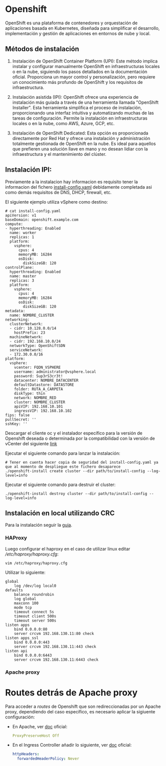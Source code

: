 # Openshift

OpenShift es una plataforma de contenedores y orquestación de aplicaciones basada en Kubernetes, diseñada para simplificar el desarrollo, implementación y gestión de aplicaciones en entornos de nube y local.

## Métodos de instalación
1. Instalación de OpenShift Container Platform (UPI): Este método implica instalar y configurar manualmente OpenShift en infraestructuras locales o en la nube, siguiendo los pasos detallados en la documentación oficial. Proporciona un mayor control y personalización, pero requiere un conocimiento más profundo de OpenShift y los requisitos de infraestructura.

1. Instalación asistida (IPI): OpenShift ofrece una experiencia de instalación más guiada a través de una herramienta llamada "OpenShift Installer". Esta herramienta simplifica el proceso de instalación, proporcionando una interfaz intuitiva y automatizando muchas de las tareas de configuración. Permite la instalación en infraestructuras locales o en la nube, como AWS, Azure, GCP, etc.

1. Instalación de OpenShift Dedicated: Esta opción es proporcionada directamente por Red Hat y ofrece una instalación y administración totalmente gestionada de OpenShift en la nube. Es ideal para aquellos que prefieren una solución llave en mano y no desean lidiar con la infraestructura y el mantenimiento del clúster.

## Instalación IPI:
Previamente a la instalacion hay informacion es requisito tener la informacion del fichero [install-config.yaml](https://examples.openshift.pub/cluster-installation/vmware/ipi-proxy/#example-install-configyaml) debidamente completada asi como demás requisitos de DNS, DHCP, firewall, etc.

El siguiente ejemplo utiliza vSphere como destino:
```shell
# cat install-config.yaml
apiVersion: v1
baseDomain: openshift.example.com
compute:
- hyperthreading: Enabled
  name: worker
  replicas: 1
  platform:
    vsphere:
      cpus: 4
      memoryMB: 16284
      osDisk:
        diskSizeGB: 120
controlPlane:
  hyperthreading: Enabled
  name: master
  replicas: 3
  platform:
    vsphere:
      cpus: 4
      memoryMB: 16284
      osDisk:
        diskSizeGB: 120
metadata:
  name: NOMBRE_CLUSTER
networking:
  clusterNetwork:
  - cidr: 10.128.0.0/14
    hostPrefix: 23
  machineNetwork:
  - cidr: 192.168.10.0/24
  networkType: OpenShiftSDN
  serviceNetwork:
  - 172.30.0.0/16
platform:
  vsphere:
    vcenter: FQDN_VSPHERE
    username: administrator@vsphere.local
    password: Sup3rS3cr3t!
    datacenter: NOMBRE_DATACENTER
    defaultDatastore: DATASTORE
    folder: RUTA_A_CARPETA
    diskType: thin
    network: NOMBRE_RED
    cluster: NOMBRE_CLUSTER
    apiVIP: 192.168.10.101
    ingressVIP: 192.168.10.102
fips: false
pullSecret: ''
sshKey: ''
```

Descargar el cliente oc y el instalador específico para la versión de Openshift deseada o determinada por la compatibilidad con la versión de vCenter del siguiente [link](https://mirror.openshift.com/pub/openshift-v4/clients/ocp/)

Ejecutar el siguiente comando para lanzar la instalación:
```shell
# Tener en cuenta hacer copia de seguridad del install-config.yaml ya que al momento de despliegue este fichero desaparece
./openshift-install create cluster --dir path/to/install-config --log-level=info
```

Ejecutar el siguiente comando para destruir el cluster:
```shell
./openshift-install destroy cluster --dir path/to/install-config --log-level=info
```
## Instalación en local utilizando CRC

Para la instalación seguir la [guia](https://www.redhat.com/sysadmin/codeready-containers).

### HAProxy

Luego configurar el haproxy en el caso de utilizar linux editar _/etc/haproxy/haproxy.cfg_:
```
vim /etc/haproxy/haproxy.cfg
```

Utilizar lo siguiente:
```
global
    log /dev/log local0
defaults
    balance roundrobin
    log global
    maxconn 100
    mode tcp
    timeout connect 5s
    timeout client 500s
    timeout server 500s
listen apps
    bind 0.0.0.0:80
    server crcvm 192.168.130.11:80 check
listen apps_ssl
    bind 0.0.0.0:443
    server crcvm 192.168.130.11:443 check
listen api
    bind 0.0.0.0:6443
    server crcvm 192.168.130.11:6443 check
```

### Apache proxy

# Routes detrás de Apache proxy

Para acceder a _routes_ de Openshift que son redireccionadas por un Apache proxy, dependiendo del caso específico, es necesario aplicar la sigiuente configuración:

- En Apache, ver [doc](https://httpd.apache.org/docs/2.4/mod/mod_proxy.html#proxypreservehost) oficial:

   ```yaml
   ProxyPreserveHost Off
   ``` 
- En el Ingress Controller añadir lo siguiente, ver [doc](https://docs.openshift.com/container-platform/4.14/networking/ingress-operator.html#nw-ingress-controller-configuration-parameters_configuring-ingress) oficial: 

   ```yaml
   httpHeaders: 
     forwardedHeaderPolicy: Never
   ``` 
